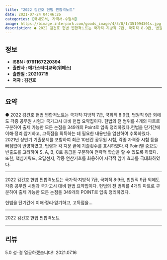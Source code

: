 ```yaml
---
title: "2022 김건호 헌법 찐합격노트"
date: 2021-07-24 04:46:26
categories: [국내도서, 자격서-수험서]
image: https://bimage.interpark.com/goods_image/4/3/0/1/351994301s.jpg
description: ● 2022 김건호 헌법 찐합격노트는 국가직·지방직 7급, 국회직 8·9급, 법원직 9급 외에도 각종 공무원 시험과 국가고시 대비 헌법 요약집이다. 헌법의 전 범위를 4개의 파트로 구분하여 출제 가능한 모든 논점을 349개의 Point로 압축 정리하였다.헌법을 단기간에 이해·정리·암기
---
```


## **정보**

- **ISBN : 9791167220394**
- **출판사 : 메가스터디교육(위메스)**
- **출판일 : 20210715**
- **저자 : 김건호**

------



## **요약**

●  2022 김건호 헌법 찐합격노트는 국가직·지방직 7급, 국회직 8·9급, 법원직 9급 외에도 각종 공무원 시험과 국가고시 대비 헌법 요약집이다. 헌법의 전 범위를 4개의 파트로 구분하여 출제 가능한 모든 논점을 349개의 Point로 압축 정리하였다.헌법을 단기간에 이해·정리·암기하고, 고득점을 획득하는 데 필요한 내용만을 엄선하여 수록하였다. 2021년 상반기 기출문제를 포함하여 최근 10년간 공무원 시험, 각종 자격증 시험 등을 빠짐없이 반영하였고, 법령과 각 지문 끝에 기출횟수를 표시하였다.각 Point별 중요도·빈출도를 고려하여 S, A, B, C로 등급을 구분하여 전략적 학습을 할 수 있도록 하였다. 또한, 핵심키워드, 오답선지, 각종 연산기호를 화용하여 시각적 암기 효과를 극대화하였다.

------

2022 김건호 헌법 찐합격노트는 국가직·지방직 7급, 국회직 8·9급, 법원직 9급 외에도 각종 공무원 시험과 국가고시 대비 헌법 요약집이다. 헌법의 전 범위를 4개의 파트로 구분하여 출제 가능한 모든 논점을 349개의 POINT로 압축 정리하였다.

헌법을 단기간에 이해·정리·암기하고, 고득점을... 

------


2022 김건호 헌법 찐합격노트 

------


## **리뷰** 

5.0 성-경 열공하겠습니다!! 2021.07.16 <br/>